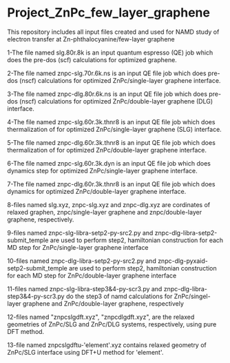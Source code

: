 # Project_ZnPc_few_layer_graphene
This repository includes all input files created and used for NAMD study of electron transfer at Zn-phthalocyanine/few-layer graphene

1-The file named slg.80r.8k is an input quantum espresso (QE) job which does the pre-dos (scf) calculations for optimized graphene.

2-The file named znpc-slg.70r.6k.ns is an input QE file job which does pre-dos (nscf) calculations for optimized ZnPc/single-layer graphene interface.

3-The file named znpc-dlg.80r.6k.ns is an input QE file job which does pre-dos (nscf) calculations for optimized ZnPc/double-layer graphene (DLG) interface.

4-The file named znpc-slg.60r.3k.thnr8 is an input QE file job which does thermalization of for optimized ZnPc/single-layer graphene (SLG) interface.

5-The file named znpc-dlg.60r.3k.thnr8 is an input QE file job which does thermalization of for optimized ZnPc/double-layer graphene interface.

6-The file named znpc-slg.60r.3k.dyn is an input QE file job which does dynamics step for optimized ZnPc/single-layer graphene interface.

7-The file named znpc-dlg.60r.3k.thnr8 is an input QE file job which does dynamics for optimized ZnPc/double-layer graphene interface.

8-files named slg.xyz, znpc-slg.xyz and znpc-dlg.xyz are cordinates of relaxed graphen, znpc/single-layer graphene and znpc/double-layer graphene, respectively.

9-files named znpc-slg-libra-setp2-py-src2.py and znpc-dlg-libra-setp2-submit_temple are used to perform step2, hamiltonian construction for each MD step for ZnPc/single-layer graphene interface

10-files named znpc-dlg-libra-setp2-py-src2.py and znpc-dlg-pyxaid-setp2-submit_temple are used to perform step2, hamiltonian construction for each MD step for ZnPc/double-layer graphene interface

11-files named znpc-slg-libra-step3&4-py-scr3.py and znpc-dlg-libra-step3&4-py-scr3.py do the step3 of namd calculations for ZnPc/singel-layer graphene and ZnPc/double-layer graphene, respectively

12-files named "znpcslgdft.xyz", "znpcdlgdft.xyz", are the relaxed geometries of ZnPc/SLG and ZnPc/DLG systems, respectively, using pure DFT method.

13-file named znpcslgdftu-'element'.xyz contains relaxed geometry of ZnPc/SLG interface using DFT+U method for 'element'.
